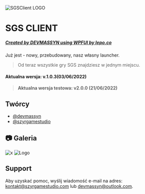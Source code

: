 ![SGSClient LOGO](https://user-images.githubusercontent.com/51244922/174903969-d59b1dc3-1b2c-4cc5-ad1f-8ef89a5086c6.png)

# SGS CLIENT
##### [Created by DEVMASSYN using WPFUI by lepo.co](https://devmassyn.github.io/)  

Już jest - nowy, przebudowany, nasz własny launcher.
>Od teraz wszystkie gry SGS znajdziesz w jednym miejscu.

#### Aktualna wersja: v.1.0.3(03/06/2022)
>#### Aktualna wersja testowa: v2.0.0 (21/06/2022)


## Twórcy

- [@devmassyn](https://github.com/devmassyn)
- [@szyrgamestudio](https://www.github.com/szyrgamestudio)

## 📷 Galeria
![x](https://user-images.githubusercontent.com/51244922/174906595-bd78fa56-f3d1-459f-a000-4d9fa2b9e21e.png)
![Logo](https://user-images.githubusercontent.com/51244922/174900731-135f8228-5154-41a7-9482-f4059551d4d7.png)

## Support

Aby uzyskać pomoc, wyślij wiadomość e-mail na adres:<br>kontakt@szyrgamestudio.com lub devmassyn@outlook.com.
